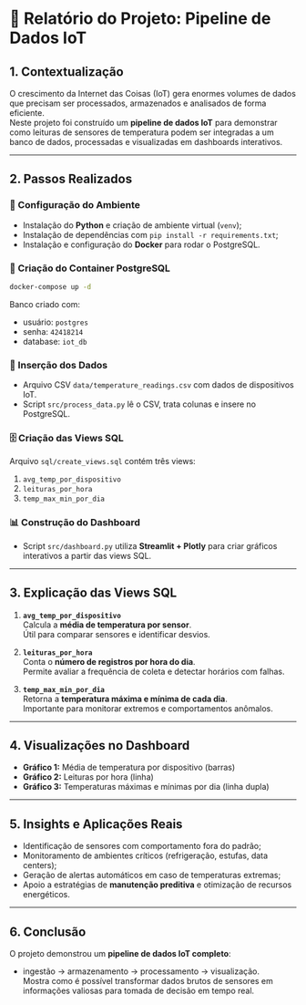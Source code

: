 # 📡 Relatório do Projeto: Pipeline de Dados IoT

## 1. Contextualização
O crescimento da Internet das Coisas (IoT) gera enormes volumes de dados que precisam ser processados, armazenados e analisados de forma eficiente.  
Neste projeto foi construído um **pipeline de dados IoT** para demonstrar como leituras de sensores de temperatura podem ser integradas a um banco de dados, processadas e visualizadas em dashboards interativos.

---

## 2. Passos Realizados

### 🔧 Configuração do Ambiente
- Instalação do **Python** e criação de ambiente virtual (`venv`);
- Instalação de dependências com `pip install -r requirements.txt`;
- Instalação e configuração do **Docker** para rodar o PostgreSQL.

### 🐳 Criação do Container PostgreSQL
```bash
docker-compose up -d
```
Banco criado com:
- usuário: `postgres`
- senha: `42418214`
- database: `iot_db`

### 📝 Inserção dos Dados
- Arquivo CSV `data/temperature_readings.csv` com dados de dispositivos IoT.
- Script `src/process_data.py` lê o CSV, trata colunas e insere no PostgreSQL.

### 🗄️ Criação das Views SQL
Arquivo `sql/create_views.sql` contém três views:
1. `avg_temp_por_dispositivo`
2. `leituras_por_hora`
3. `temp_max_min_por_dia`

### 📊 Construção do Dashboard
- Script `src/dashboard.py` utiliza **Streamlit + Plotly** para criar gráficos interativos a partir das views SQL.

---

## 3. Explicação das Views SQL

1. **`avg_temp_por_dispositivo`**  
   Calcula a **média de temperatura por sensor**.  
   Útil para comparar sensores e identificar desvios.  

2. **`leituras_por_hora`**  
   Conta o **número de registros por hora do dia**.  
   Permite avaliar a frequência de coleta e detectar horários com falhas.  

3. **`temp_max_min_por_dia`**  
   Retorna a **temperatura máxima e mínima de cada dia**.  
   Importante para monitorar extremos e comportamentos anômalos.  

---

## 4. Visualizações no Dashboard
- **Gráfico 1:** Média de temperatura por dispositivo (barras)  
- **Gráfico 2:** Leituras por hora (linha)  
- **Gráfico 3:** Temperaturas máximas e mínimas por dia (linha dupla)  


---

## 5. Insights e Aplicações Reais
- Identificação de sensores com comportamento fora do padrão;  
- Monitoramento de ambientes críticos (refrigeração, estufas, data centers);  
- Geração de alertas automáticos em caso de temperaturas extremas;  
- Apoio a estratégias de **manutenção preditiva** e otimização de recursos energéticos.  

---

## 6. Conclusão
O projeto demonstrou um **pipeline de dados IoT completo**:  
- ingestão → armazenamento → processamento → visualização.  
Mostra como é possível transformar dados brutos de sensores em informações valiosas para tomada de decisão em tempo real.
